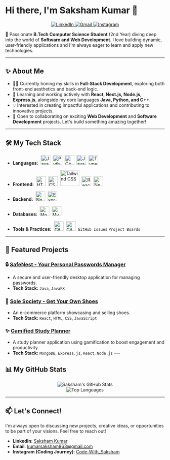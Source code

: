 # Hi there, I'm Saksham Kumar 👋

<p align="center">
  <a href="https://www.linkedin.com/in/saksham-kumar-863a97308" target="_blank">
    <img src="https://img.shields.io/badge/LinkedIn-0077B5?style=for-the-badge&logo=linkedin&logoColor=white" alt="LinkedIn"/>
  </a>
  <a href="mailto:kumarsaksham863@gmail.com">
    <img src="https://img.shields.io/badge/Gmail-D14836?style=for-the-badge&logo=gmail&logoColor=white" alt="Gmail"/>
  </a>
   <a href="https://www.instagram.com/code_with_saksham28" target="_blank">
    <img src="https://img.shields.io/badge/Instagram-E4405F?style=for-the-badge&logo=instagram&logoColor=white" alt="Instagram"/>
  </a>
  </p>

🚀 Passionate **B.Tech Computer Science Student** (2nd Year) diving deep into the world of **Software and Web Development**. I love building dynamic, user-friendly applications and I'm always eager to learn and apply new technologies.

---

## ✨ About Me

* 👨‍💻 Currently honing my skills in **Full-Stack Development**, exploring both front-end aesthetics and back-end logic.
* 🌱 Learning and working actively with **React, Next.js, Node.js, Express.js**, alongside my core languages **Java, Python, and C++**.
* 💡 Interested in creating impactful applications and contributing to innovative projects.
* 💞️ Open to collaborating on exciting **Web Development** and **Software Development** projects. Let's build something amazing together!

---

## 🛠️ My Tech Stack

* **Languages:**&nbsp;
    <img src="https://cdn.jsdelivr.net/gh/devicons/devicon/icons/java/java-original.svg" alt="Java" height="30"/>&nbsp;
    <img src="https://cdn.jsdelivr.net/gh/devicons/devicon/icons/python/python-original.svg" alt="Python" height="30"/>&nbsp;
    <img src="https://cdn.jsdelivr.net/gh/devicons/devicon/icons/cplusplus/cplusplus-original.svg" alt="C++" height="30"/>&nbsp;
    <img src="https://cdn.jsdelivr.net/gh/devicons/devicon/icons/javascript/javascript-original.svg" alt="JavaScript" height="30"/>&nbsp;
    <img src="https://cdn.jsdelivr.net/gh/devicons/devicon/icons/typescript/typescript-original.svg" alt="TypeScript" height="30"/>

* **Frontend:**&nbsp;
    <img src="https://cdn.jsdelivr.net/gh/devicons/devicon/icons/html5/html5-original.svg" alt="HTML5" height="30"/>&nbsp;
    <img src="https://cdn.jsdelivr.net/gh/devicons/devicon/icons/css3/css3-original.svg" alt="CSS3" height="30"/>&nbsp;
    <img src="https://cdn.jsdelivr.net/gh/devicons/devicon/icons/tailwindcss/tailwindcss-original-wordmark.svg" alt="Tailwind CSS" height="50" width="60"/>&nbsp; <img src="https://cdn.jsdelivr.net/gh/devicons/devicon/icons/react/react-original.svg" alt="React" height="30"/>&nbsp;
    <img src="https://cdn.jsdelivr.net/gh/devicons/devicon/icons/nextjs/nextjs-original.svg" alt="Next.js" height="30"/>

* **Backend:**&nbsp;
    <img src="https://cdn.jsdelivr.net/gh/devicons/devicon/icons/nodejs/nodejs-original.svg" alt="Node.js" height="30"/>&nbsp;
    <img src="https://cdn.jsdelivr.net/gh/devicons/devicon/icons/express/express-original.svg" alt="Express.js" height="30"/>

* **Databases:**&nbsp;
    <img src="https://cdn.jsdelivr.net/gh/devicons/devicon/icons/mongodb/mongodb-original.svg" alt="MongoDB" height="30"/>&nbsp;
    <img src="https://cdn.jsdelivr.net/gh/devicons/devicon/icons/mysql/mysql-original-wordmark.svg" alt="MySQL" height="30"/>

* **Tools & Practices:**&nbsp;
    <img src="https://cdn.jsdelivr.net/gh/devicons/devicon/icons/git/git-original.svg" alt="Git" height="30"/>&nbsp;
    <img src="https://cdn.jsdelivr.net/gh/devicons/devicon/icons/github/github-original.svg" alt="GitHub" height="30"/>&nbsp;
    `GitHub Issues` `Project Boards`

---

## 💼 Featured Projects

### 🔒 [SafeNest - Your Personal Passwords Manager](https://github.com/SakshamKumar28/SafeNest-Your-Personal-Passwords-Manager.git)
* A secure and user-friendly desktop application for managing passwords.
* **Tech Stack:** `Java`, `JavaFX`

### 👟 [Sole Society - Get Your Own Shoes](https://github.com/SakshamKumar28/Sole-Society-The-Best-Shoe-Selling-Platform)
* An e-commerce platform showcasing and selling shoes.
* **Tech Stack:** `React`, `HTML`, `CSS`, `JavaScript`

### ✨ [Gamified Study Planner](https://github.com/SakshamKumar28/Gamified-Study-Planner)
* A study planner application using gamification to boost engagement and productivity.
* **Tech Stack:** `MongoDB`, `Express.js`, `React`, `Node.js` ---

## 📊 My GitHub Stats

<p align="center">
  <img src="https://github-readme-stats.vercel.app/api?username=SakshamKumar28&show_icons=true&theme=radical&rank_icon=github" alt="Saksham's GitHub Stats"/>
  <br/>
  <img src="https://github-readme-stats.vercel.app/api/top-langs/?username=SakshamKumar28&layout=compact&theme=radical" alt="Top Languages"/>
</p>

---

## 📫 Let's Connect!

I'm always open to discussing new projects, creative ideas, or opportunities to be part of your visions. Feel free to reach out!

* **LinkedIn**: [Saksham Kumar](https://www.linkedin.com/in/saksham-kumar-863a97308)
* **Email**: [kumarsaksham863@gmail.com](mailto:kumarsaksham863@gmail.com)
* **Instagram (Coding Journey)**: [Code-With_Saksham](https://www.instagram.com/code_with_saksham28)

